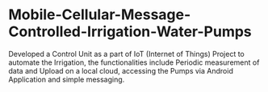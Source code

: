 # Mobile-Cellular-Message-Controlled-Irrigation-Water-Pumps
Developed a Control Unit as a part of IoT (Internet of Things) Project to automate the Irrigation, the functionalities include Periodic measurement of data and Upload on a local cloud, accessing the Pumps via Android Application and simple messaging.
